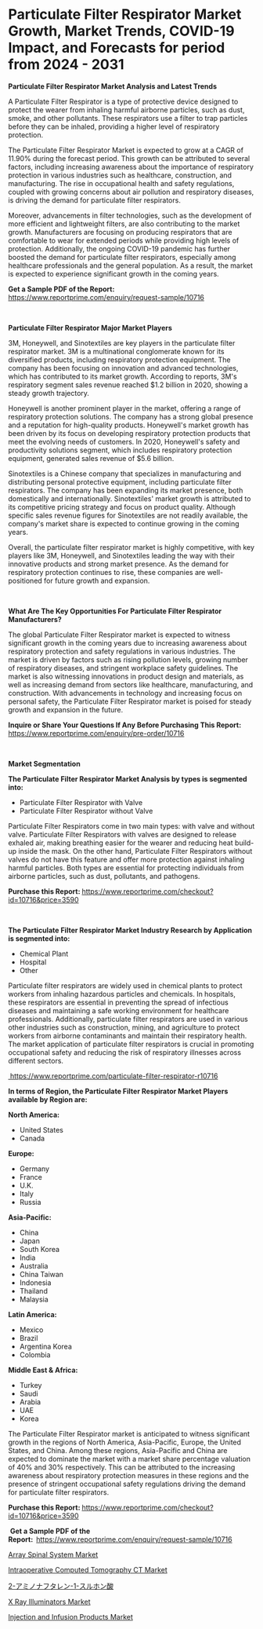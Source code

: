 <p><h1>Particulate Filter Respirator Market Growth, Market Trends, COVID-19 Impact, and Forecasts for period from 2024 - 2031</h1></p><p><strong>Particulate Filter Respirator Market Analysis and Latest Trends</strong></p>
<p><p>A Particulate Filter Respirator is a type of protective device designed to protect the wearer from inhaling harmful airborne particles, such as dust, smoke, and other pollutants. These respirators use a filter to trap particles before they can be inhaled, providing a higher level of respiratory protection.</p><p>The Particulate Filter Respirator Market is expected to grow at a CAGR of 11.90% during the forecast period. This growth can be attributed to several factors, including increasing awareness about the importance of respiratory protection in various industries such as healthcare, construction, and manufacturing. The rise in occupational health and safety regulations, coupled with growing concerns about air pollution and respiratory diseases, is driving the demand for particulate filter respirators.</p><p>Moreover, advancements in filter technologies, such as the development of more efficient and lightweight filters, are also contributing to the market growth. Manufacturers are focusing on producing respirators that are comfortable to wear for extended periods while providing high levels of protection. Additionally, the ongoing COVID-19 pandemic has further boosted the demand for particulate filter respirators, especially among healthcare professionals and the general population. As a result, the market is expected to experience significant growth in the coming years.</p></p>
<p><strong>Get a Sample PDF of the Report:&nbsp;</strong> <a href="https://www.reportprime.com/enquiry/request-sample/10716">https://www.reportprime.com/enquiry/request-sample/10716</a></p>
<p>&nbsp;</p>
<p><strong>Particulate Filter Respirator Major Market Players</strong></p>
<p><p>3M, Honeywell, and Sinotextiles are key players in the particulate filter respirator market. 3M is a multinational conglomerate known for its diversified products, including respiratory protection equipment. The company has been focusing on innovation and advanced technologies, which has contributed to its market growth. According to reports, 3M's respiratory segment sales revenue reached $1.2 billion in 2020, showing a steady growth trajectory.</p><p>Honeywell is another prominent player in the market, offering a range of respiratory protection solutions. The company has a strong global presence and a reputation for high-quality products. Honeywell's market growth has been driven by its focus on developing respiratory protection products that meet the evolving needs of customers. In 2020, Honeywell's safety and productivity solutions segment, which includes respiratory protection equipment, generated sales revenue of $5.6 billion.</p><p>Sinotextiles is a Chinese company that specializes in manufacturing and distributing personal protective equipment, including particulate filter respirators. The company has been expanding its market presence, both domestically and internationally. Sinotextiles' market growth is attributed to its competitive pricing strategy and focus on product quality. Although specific sales revenue figures for Sinotextiles are not readily available, the company's market share is expected to continue growing in the coming years.</p><p>Overall, the particulate filter respirator market is highly competitive, with key players like 3M, Honeywell, and Sinotextiles leading the way with their innovative products and strong market presence. As the demand for respiratory protection continues to rise, these companies are well-positioned for future growth and expansion.</p></p>
<p>&nbsp;</p>
<p><strong>What Are The Key Opportunities For Particulate Filter Respirator Manufacturers?</strong></p>
<p><p>The global Particulate Filter Respirator market is expected to witness significant growth in the coming years due to increasing awareness about respiratory protection and safety regulations in various industries. The market is driven by factors such as rising pollution levels, growing number of respiratory diseases, and stringent workplace safety guidelines. The market is also witnessing innovations in product design and materials, as well as increasing demand from sectors like healthcare, manufacturing, and construction. With advancements in technology and increasing focus on personal safety, the Particulate Filter Respirator market is poised for steady growth and expansion in the future.</p></p>
<p><strong>Inquire or Share Your Questions If Any Before Purchasing This Report:</strong> <a href="https://www.reportprime.com/enquiry/pre-order/10716">https://www.reportprime.com/enquiry/pre-order/10716</a></p>
<p>&nbsp;</p>
<p><strong>Market Segmentation</strong></p>
<p><strong>The Particulate Filter Respirator Market Analysis by types is segmented into:</strong></p>
<p><ul><li>Particulate Filter Respirator with Valve</li><li>Particulate Filter Respirator without Valve</li></ul></p>
<p><p>Particulate Filter Respirators come in two main types: with valve and without valve. Particulate Filter Respirators with valves are designed to release exhaled air, making breathing easier for the wearer and reducing heat build-up inside the mask. On the other hand, Particulate Filter Respirators without valves do not have this feature and offer more protection against inhaling harmful particles. Both types are essential for protecting individuals from airborne particles, such as dust, pollutants, and pathogens.</p></p>
<p><strong>Purchase this Report:&nbsp;</strong><a href="https://www.reportprime.com/checkout?id=10716&price=3590">https://www.reportprime.com/checkout?id=10716&price=3590</a></p>
<p>&nbsp;</p>
<p><strong>The Particulate Filter Respirator Market Industry Research by Application is segmented into:</strong></p>
<p><ul><li>Chemical Plant</li><li>Hospital</li><li>Other</li></ul></p>
<p><p>Particulate filter respirators are widely used in chemical plants to protect workers from inhaling hazardous particles and chemicals. In hospitals, these respirators are essential in preventing the spread of infectious diseases and maintaining a safe working environment for healthcare professionals. Additionally, particulate filter respirators are used in various other industries such as construction, mining, and agriculture to protect workers from airborne contaminants and maintain their respiratory health. The market application of particulate filter respirators is crucial in promoting occupational safety and reducing the risk of respiratory illnesses across different sectors.</p></p>
<p><a href="https://www.reportprime.com/particulate-filter-respirator-r10716">&nbsp;https://www.reportprime.com/particulate-filter-respirator-r10716</a></p>
<p><strong>In terms of Region, the Particulate Filter Respirator Market Players available by Region are:</strong></p>
<p>
    <p> <strong> North America: </strong>
        <ul>
            <li>United States</li>
            <li>Canada</li>
        </ul>
        </p> 
    <p> <strong> Europe: </strong>
        <ul>
            <li>Germany</li>
            <li>France</li>
            <li>U.K.</li>
            <li>Italy</li>
            <li>Russia</li>
        </ul>
        </p> 
    <p> <strong> Asia-Pacific: </strong>
        <ul>
            <li>China</li>
            <li>Japan</li>
            <li>South Korea</li>
            <li>India</li>
            <li>Australia</li>
            <li>China Taiwan</li>
            <li>Indonesia</li>
            <li>Thailand</li>
            <li>Malaysia</li>
        </ul>
        </p> 
    <p> <strong> Latin America: </strong>
        <ul>
            <li>Mexico</li>
            <li>Brazil</li>
            <li>Argentina Korea</li>
            <li>Colombia</li>
        </ul>
        </p> 
    <p> <strong> Middle East & Africa: </strong>
        <ul>
            <li>Turkey</li>
            <li>Saudi</li>
            <li>Arabia</li>
            <li>UAE</li>
            <li>Korea</li>
        </ul>
    </p>
    </p>
<p><p>The Particulate Filter Respirator market is anticipated to witness significant growth in the regions of North America, Asia-Pacific, Europe, the United States, and China. Among these regions, Asia-Pacific and China are expected to dominate the market with a market share percentage valuation of 40% and 30% respectively. This can be attributed to the increasing awareness about respiratory protection measures in these regions and the presence of stringent occupational safety regulations driving the demand for particulate filter respirators.</p></p>
<p><strong>Purchase this Report: </strong><a href="https://www.reportprime.com/checkout?id=10716&price=3590">https://www.reportprime.com/checkout?id=10716&price=3590</a></p>
<p>&nbsp;<strong>Get a Sample PDF of the Report:&nbsp;&nbsp;</strong><a href="https://www.reportprime.com/enquiry/request-sample/10716">https://www.reportprime.com/enquiry/request-sample/10716</a></p>
<p><strong></strong></p>
<p><p><a href="https://github.com/goodweq44/Market-Research-Report-List-2/blob/main/array-spinal-system-market.md">Array Spinal System Market</a></p><p><a href="https://github.com/mancsybtousav/Market-Research-Report-List-3/blob/main/intraoperative-computed-tomography-ct-market.md">Intraoperative Computed Tomography CT Market</a></p><p><a href="https://github.com/SimeonBode1/Market-Research-Report-List-2/blob/main/241411386225.md">2-アミノナフタレン-1-スルホン酸</a></p><p><a href="https://github.com/MaraKoelpin2023/Market-Research-Report-List-2/blob/main/x-ray-illuminators-market.md">X Ray Illuminators Market</a></p><p><a href="https://github.com/maudAbbott7/Market-Research-Report-List-2/blob/main/injection-and-infusion-products-market.md">Injection and Infusion Products Market</a></p></p>